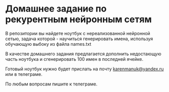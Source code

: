 # Домашнее задание по рекурентным нейронным сетям

В репозитории вы найдете ноутбук с нереализованной нейронной сетью, задача которой - научиться генерировать имена, используя обучающую выбоку из файла names.txt

В качестве домашнего задания предлагается дополнить недостающую часть ноутбука и сгенерировать 100 имен в последней ячейке.

Готовый ноутбук нужно будет прислать на почту karenmanuk@yandex.ru или в телеграме.

По любым вопросам пишите к телеграме.
